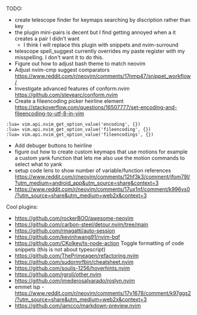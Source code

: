 TODO:
- create telescope finder for keymaps searching by discription rather than key
- the plugin mini-pairs is decent but I find getting annoyed when a it creates a pair I didn't want
    - I think I will replace this plugin with snippets and nvim-surround 
- telescope spell_suggest currently overrides my paste register with my misspelling. I don't want it to do this.
- Figure out how to adjust bash theme to match neovim
- Adjust nvim-cmp suggest comparators https://www.reddit.com/r/neovim/comments/17nmp47/snippet_workflow/
- Investigate advanced features of conform.nvim https://github.com/stevearc/conform.nvim 
- Create a fileencoding picker heirline element https://stackoverflow.com/questions/16507777/set-encoding-and-fileencoding-to-utf-8-in-vim
```
:lua= vim.api.nvim_get_option_value('encoding', {})
:lua= vim.api.nvim_get_option_value('fileencoding', {})
:lua= vim.api.nvim_get_option_value('fileencodings', {})
```
- Add debuger buttons to heirline
- figure out how to create custom keymaps that use motions for example a custom yank function that lets me also use the motion commands to select what to yank
- setup code lens to show number of variable/function references https://www.reddit.com/r/neovim/comments/12hf3k3/comment/jfom79l/?utm_medium=android_app&utm_source=share&context=3
- https://www.reddit.com/r/neovim/comments/17ux1nf/comment/k996vs0/?utm_source=share&utm_medium=web2x&context=3

Cool plugins:
- https://github.com/rockerBOO/awesome-neovim
- https://github.com/carbon-steel/detour.nvim/tree/main
- https://github.com/rmagatti/auto-session
- https://github.com/kevinhwang91/nvim-bqf
- https://github.com/CKolkey/ts-node-action Toggle formatting of code snippets (this is not about typescript) 
- https://github.com/ThePrimeagen/refactoring.nvim
- https://github.com/sudormrfbin/cheatsheet.nvim
- https://github.com/soulis-1256/hoverhints.nvim 
- https://github.com/rgroli/other.nvim
- https://github.com/jmederosalvarado/roslyn.nvim
- emmet lsp - https://www.reddit.com/r/neovim/comments/17v1678/comment/k97ggs2/?utm_source=share&utm_medium=web2x&context=3
- https://github.com/iamcco/markdown-preview.nvim
